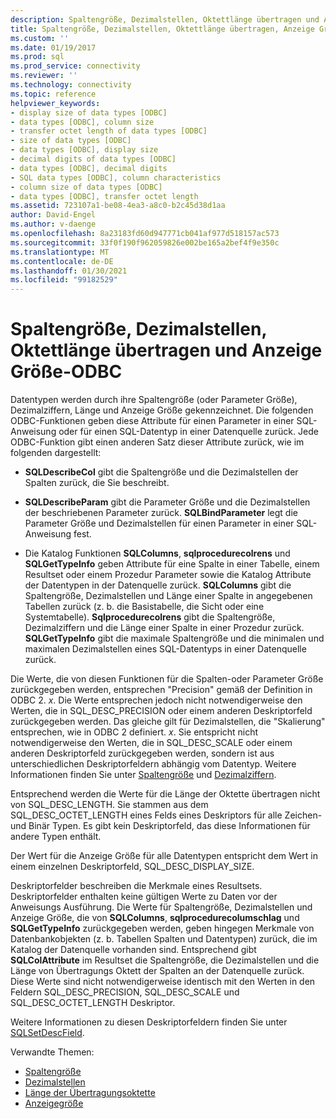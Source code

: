 ```yaml
---
description: Spaltengröße, Dezimalstellen, Oktettlänge übertragen und Anzeige Größe-ODBC
title: Spaltengröße, Dezimalstellen, Oktettlänge übertragen, Anzeige Größe | Microsoft-Dokumentation
ms.custom: ''
ms.date: 01/19/2017
ms.prod: sql
ms.prod_service: connectivity
ms.reviewer: ''
ms.technology: connectivity
ms.topic: reference
helpviewer_keywords:
- display size of data types [ODBC]
- data types [ODBC], column size
- transfer octet length of data types [ODBC]
- size of data types [ODBC]
- data types [ODBC], display size
- decimal digits of data types [ODBC]
- data types [ODBC], decimal digits
- SQL data types [ODBC], column characteristics
- column size of data types [ODBC]
- data types [ODBC], transfer octet length
ms.assetid: 723107a1-be08-4ea3-a8c0-b2c45d38d1aa
author: David-Engel
ms.author: v-daenge
ms.openlocfilehash: 8a23183fd60d947771cb041af977d518157ac573
ms.sourcegitcommit: 33f0f190f962059826e002be165a2bef4f9e350c
ms.translationtype: MT
ms.contentlocale: de-DE
ms.lasthandoff: 01/30/2021
ms.locfileid: "99182529"
---
```

# <a name="column-size-decimal-digits-transfer-octet-length-and-display-size---odbc"></a>Spaltengröße, Dezimalstellen, Oktettlänge übertragen und Anzeige Größe-ODBC
Datentypen werden durch ihre Spaltengröße (oder Parameter Größe), Dezimalziffern, Länge und Anzeige Größe gekennzeichnet. Die folgenden ODBC-Funktionen geben diese Attribute für einen Parameter in einer SQL-Anweisung oder für einen SQL-Datentyp in einer Datenquelle zurück. Jede ODBC-Funktion gibt einen anderen Satz dieser Attribute zurück, wie im folgenden dargestellt:  
  
-   **SQLDescribeCol** gibt die Spaltengröße und die Dezimalstellen der Spalten zurück, die Sie beschreibt.  
  
-   **SQLDescribeParam** gibt die Parameter Größe und die Dezimalstellen der beschriebenen Parameter zurück. **SQLBindParameter** legt die Parameter Größe und Dezimalstellen für einen Parameter in einer SQL-Anweisung fest.  
  
-   Die Katalog Funktionen **SQLColumns**, **sqlprocedurecolrens** und **SQLGetTypeInfo** geben Attribute für eine Spalte in einer Tabelle, einem Resultset oder einem Prozedur Parameter sowie die Katalog Attribute der Datentypen in der Datenquelle zurück. **SQLColumns** gibt die Spaltengröße, Dezimalstellen und Länge einer Spalte in angegebenen Tabellen zurück (z. b. die Basistabelle, die Sicht oder eine Systemtabelle). **Sqlprocedurecolrens** gibt die Spaltengröße, Dezimalziffern und die Länge einer Spalte in einer Prozedur zurück. **SQLGetTypeInfo** gibt die maximale Spaltengröße und die minimalen und maximalen Dezimalstellen eines SQL-Datentyps in einer Datenquelle zurück.  
  
 Die Werte, die von diesen Funktionen für die Spalten-oder Parameter Größe zurückgegeben werden, entsprechen "Precision" gemäß der Definition in ODBC 2. *x*. Die Werte entsprechen jedoch nicht notwendigerweise den Werten, die in SQL_DESC_PRECISION oder einem anderen Deskriptorfeld zurückgegeben werden. Das gleiche gilt für Dezimalstellen, die "Skalierung" entsprechen, wie in ODBC 2 definiert. *x*. Sie entspricht nicht notwendigerweise den Werten, die in SQL_DESC_SCALE oder einem anderen Deskriptorfeld zurückgegeben werden, sondern ist aus unterschiedlichen Deskriptorfeldern abhängig vom Datentyp. Weitere Informationen finden Sie unter [Spaltengröße](../../../odbc/reference/appendixes/column-size.md) und [Dezimalziffern](../../../odbc/reference/appendixes/decimal-digits.md).  
  
 Entsprechend werden die Werte für die Länge der Oktette übertragen nicht von SQL_DESC_LENGTH. Sie stammen aus dem SQL_DESC_OCTET_LENGTH eines Felds eines Deskriptors für alle Zeichen-und Binär Typen. Es gibt kein Deskriptorfeld, das diese Informationen für andere Typen enthält.  
  
 Der Wert für die Anzeige Größe für alle Datentypen entspricht dem Wert in einem einzelnen Deskriptorfeld, SQL_DESC_DISPLAY_SIZE.  
  
 Deskriptorfelder beschreiben die Merkmale eines Resultsets. Deskriptorfelder enthalten keine gültigen Werte zu Daten vor der Anweisungs Ausführung. Die Werte für Spaltengröße, Dezimalstellen und Anzeige Größe, die von **SQLColumns**, **sqlprocedurecolumschlag** und **SQLGetTypeInfo** zurückgegeben werden, geben hingegen Merkmale von Datenbankobjekten (z. b. Tabellen Spalten und Datentypen) zurück, die im Katalog der Datenquelle vorhanden sind. Entsprechend gibt **SQLColAttribute** im Resultset die Spaltengröße, die Dezimalstellen und die Länge von Übertragungs Oktett der Spalten an der Datenquelle zurück. Diese Werte sind nicht notwendigerweise identisch mit den Werten in den Feldern SQL_DESC_PRECISION, SQL_DESC_SCALE und SQL_DESC_OCTET_LENGTH Deskriptor.  
  
 Weitere Informationen zu diesen Deskriptorfeldern finden Sie unter [SQLSetDescField](../../../odbc/reference/syntax/sqlsetdescfield-function.md).  
  
 Verwandte Themen:  
  
-   [Spaltengröße](../../../odbc/reference/appendixes/column-size.md)  
-   [Dezimalstellen](../../../odbc/reference/appendixes/decimal-digits.md)  
-   [Länge der Übertragungsoktette](../../../odbc/reference/appendixes/transfer-octet-length.md)  
-   [Anzeigegröße](../../../odbc/reference/appendixes/display-size.md)
